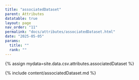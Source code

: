 ```yaml
---
title: "associatedDataset"
parent: Attributes
datatable: true
layout: page
nav_order: "11"
permalink: "docs/attributes/associatedDataset.html"
date: "2025-05-05"
params:
  title: ""
  rank: ""
---
```

{% assign mydata=site.data.csv.attributes.associatedDataset %} 

{% include content/associatedDataset.md %}
